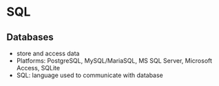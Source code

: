 # SQL
## Databases
- store and access data
- Platforms: PostgreSQL, MySQL/MariaSQL, MS SQL Server, Microsoft Access, SQLite
- SQL: language used to communicate with database
